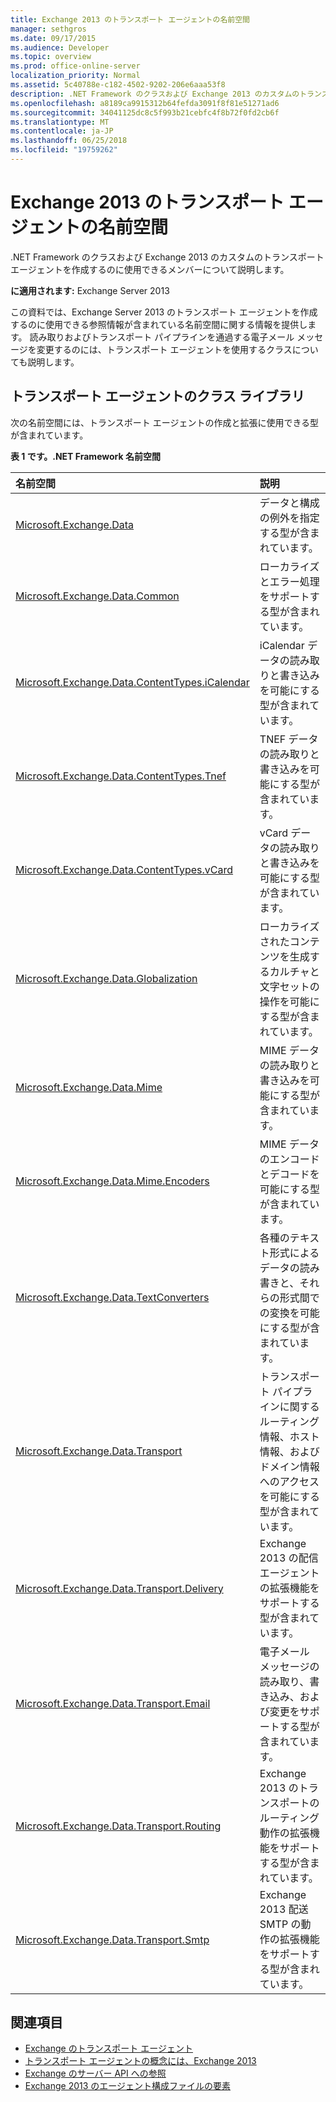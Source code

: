 ```yaml
---
title: Exchange 2013 のトランスポート エージェントの名前空間
manager: sethgros
ms.date: 09/17/2015
ms.audience: Developer
ms.topic: overview
ms.prod: office-online-server
localization_priority: Normal
ms.assetid: 5c40788e-c182-4502-9202-206e6aaa53f8
description: .NET Framework のクラスおよび Exchange 2013 のカスタムのトランスポート エージェントを作成するのに使用できるメンバーについて説明します。
ms.openlocfilehash: a8189ca9915312b64fefda3091f8f81e51271ad6
ms.sourcegitcommit: 34041125dc8c5f993b21cebfc4f8b72f0fd2cb6f
ms.translationtype: MT
ms.contentlocale: ja-JP
ms.lasthandoff: 06/25/2018
ms.locfileid: "19759262"
---
```

# <a name="transport-agent-namespaces-in-exchange-2013"></a>Exchange 2013 のトランスポート エージェントの名前空間

.NET Framework のクラスおよび Exchange 2013 のカスタムのトランスポート エージェントを作成するのに使用できるメンバーについて説明します。
  
**に適用されます:** Exchange Server 2013 
  
この資料では、Exchange Server 2013 のトランスポート エージェントを作成するのに使用できる参照情報が含まれている名前空間に関する情報を提供します。 読み取りおよびトランスポート パイプラインを通過する電子メール メッセージを変更するのには、トランスポート エージェントを使用するクラスについても説明します。
  
## <a name="transport-agent-class-library"></a>トランスポート エージェントのクラス ライブラリ

次の名前空間には、トランスポート エージェントの作成と拡張に使用できる型が含まれています。

**表 1 です。.NET Framework 名前空間**

|**名前空間**|**説明**|
|:-----|:-----|
|[Microsoft.Exchange.Data](https://msdn.microsoft.com/library/Microsoft.Exchange.Data.aspx) <br/> |データと構成の例外を指定する型が含まれています。  <br/> |
|[Microsoft.Exchange.Data.Common](https://msdn.microsoft.com/library/Microsoft.Exchange.Data.Common.aspx) <br/> |ローカライズとエラー処理をサポートする型が含まれています。  <br/> |
|[Microsoft.Exchange.Data.ContentTypes.iCalendar](https://msdn.microsoft.com/library/Microsoft.Exchange.Data.ContentTypes.iCalendar.aspx) <br/> |iCalendar データの読み取りと書き込みを可能にする型が含まれています。  <br/> |
|[Microsoft.Exchange.Data.ContentTypes.Tnef](https://msdn.microsoft.com/library/Microsoft.Exchange.Data.ContentTypes.Tnef.aspx) <br/> |TNEF データの読み取りと書き込みを可能にする型が含まれています。  <br/> |
|[Microsoft.Exchange.Data.ContentTypes.vCard](https://msdn.microsoft.com/library/Microsoft.Exchange.Data.ContentTypes.vCard.aspx) <br/> |vCard データの読み取りと書き込みを可能にする型が含まれています。  <br/> |
|[Microsoft.Exchange.Data.Globalization](https://msdn.microsoft.com/library/Microsoft.Exchange.Data.Globalization.aspx) <br/> |ローカライズされたコンテンツを生成するカルチャと文字セットの操作を可能にする型が含まれています。  <br/> |
|[Microsoft.Exchange.Data.Mime](https://msdn.microsoft.com/library/Microsoft.Exchange.Data.Mime.aspx) <br/> |MIME データの読み取りと書き込みを可能にする型が含まれています。  <br/> |
|[Microsoft.Exchange.Data.Mime.Encoders](https://msdn.microsoft.com/library/Microsoft.Exchange.Data.Mime.Encoders.aspx) <br/> |MIME データのエンコードとデコードを可能にする型が含まれています。  <br/> |
|[Microsoft.Exchange.Data.TextConverters](https://msdn.microsoft.com/library/Microsoft.Exchange.Data.TextConverters.aspx) <br/> |各種のテキスト形式によるデータの読み書きと、それらの形式間での変換を可能にする型が含まれています。  <br/> |
|[Microsoft.Exchange.Data.Transport](https://msdn.microsoft.com/library/Microsoft.Exchange.Data.Transport.aspx) <br/> |トランスポート パイプラインに関するルーティング情報、ホスト情報、およびドメイン情報へのアクセスを可能にする型が含まれています。  <br/> |
|[Microsoft.Exchange.Data.Transport.Delivery](https://msdn.microsoft.com/library/Microsoft.Exchange.Data.Transport.Delivery.aspx) <br/> |Exchange 2013 の配信エージェントの拡張機能をサポートする型が含まれています。  <br/> |
|[Microsoft.Exchange.Data.Transport.Email](https://msdn.microsoft.com/library/Microsoft.Exchange.Data.Transport.Email.aspx) <br/> |電子メール メッセージの読み取り、書き込み、および変更をサポートする型が含まれています。  <br/> |
|[Microsoft.Exchange.Data.Transport.Routing](https://msdn.microsoft.com/library/Microsoft.Exchange.Data.Transport.Routing.aspx) <br/> |Exchange 2013 のトランスポートのルーティング動作の拡張機能をサポートする型が含まれています。  <br/> |
|[Microsoft.Exchange.Data.Transport.Smtp](https://msdn.microsoft.com/library/Microsoft.Exchange.Data.Transport.Smtp.aspx) <br/> |Exchange 2013 配送 SMTP の動作の拡張機能をサポートする型が含まれています。  <br/> |
   
## <a name="see-also"></a>関連項目

- [Exchange のトランスポート エージェント](transport-agents-in-exchange-2013.md)   
- [トランスポート エージェントの概念には、Exchange 2013](transport-agent-concepts-in-exchange-2013.md) 
- [Exchange のサーバー API への参照](http://msdn.microsoft.com/library/6eddd052-f59f-45b4-b846-7e53d4d7eb16%28Office.15%29.aspx)
- [Exchange 2013 のエージェント構成ファイルの要素](agents-configuration-file-elements-for-exchange-2013.md)
    


